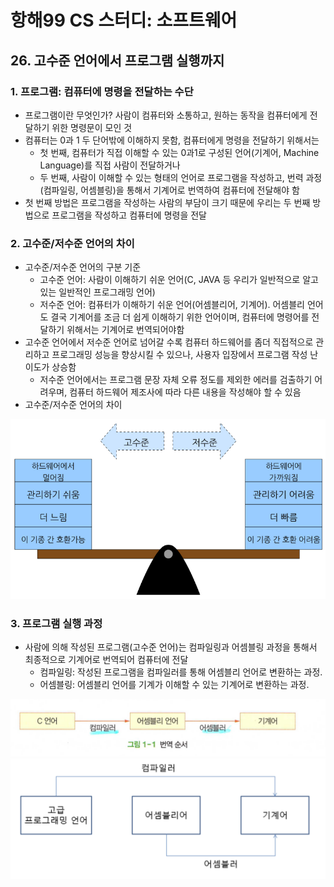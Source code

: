 # 항해99 CS 스터디: 소프트웨어

## 26. 고수준 언어에서 프로그램 실행까지

### 1. 프로그램: 컴퓨터에 명령을 전달하는 수단

- 프로그램이란 무엇인가? 사람이 컴퓨터와 소통하고, 원하는 동작을 컴퓨터에게 전달하기 위한 명령문이 모인 것
- 컴퓨터는 0과 1 두 단어밖에 이해하지 못함, 컴퓨터에게 명령을 전달하기 위해서는
  - 첫 번째, 컴퓨터가 직접 이해할 수 있는 0과1로 구성된 언어(기계어, Machine Language)를 직접 사람이 전달하거나
  - 두 번째, 사람이 이해할 수 있는 형태의 언어로 프로그램을 작성하고, 번력 과정(컴파일링, 어셈블링)을 통해서 기계어로 번역하여 컴퓨터에 전달해야 함
- 첫 번째 방법은 프로그램을 작성하는 사람의 부담이 크기 때문에 우리는 두 번째 방법으로 프로그램을 작성하고 컴퓨터에 명령을 전달

### 2. 고수준/저수준 언어의 차이
- 고수준/저수준 언어의 구분 기준
  - 고수준 언어: 사람이 이해하기 쉬운 언어(C, JAVA 등 우리가 일반적으로 알고 있는 일반적인 프로그래밍 언어)
  - 저수준 언어: 컴퓨터가 이해하기 쉬운 언어(어셈블리어, 기계어). 어셈블리 언어도 결국 기계어를 조금 더 쉽게 이해하기 위한 언어이며, 컴퓨터에 명령어를 전달하기 위해서는 기계어로 번역되어야함
- 고수준 언어에서 저수준 언어로 넘어갈 수록 컴퓨터 하드웨어를 좀더 직접적으로 관리하고 프로그래밍 성능을 향상시킬 수 있으나, 사용자 입장에서 프로그램 작성 난이도가 상승함
  - 저수준 언어에서는 프로그램 문장 자체 오류 정도를 제외한 에러를 검출하기  어려우며, 컴퓨터 하드웨어 제조사에 따라 다른 내용을 작성해야 할 수 있음
- 고수준/저수준 언어의 차이

![Screemsj](image/고수준저수준언어.png)

### 3. 프로그램 실행 과정

- 사람에 의해 작성된 프로그램(고수준 언어)는 컴파일링과 어셈블링 과정을 통해서 최종적으로 기계어로 번역되어 컴퓨터에 전달
  - 컴파일링: 작성된 프로그램을 컴파일러를 통해 어셈블리 언어로 변환하는 과정.
  - 어셈블링: 어셈블리 언어를 기계가 이해할 수 있는 기계어로 변환하는 과정. 

![Screemsj](image/프로그래밍번역순서.png)
![Screemsj](image/컴파일러어셈블러.png)